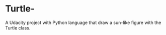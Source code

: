 # Turtle-
A Udacity project with Python language that draw a sun-like figure with the Turtle class. 
